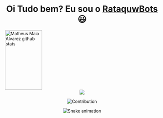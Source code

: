 <div>
  <h1 align="center">Oi Tudo bem? Eu sou o <a href=""<>RataquwBots</i></a> 😃️</h1>


</div>
  <img width="49%" height="195px" src="https://github-readme-stats.vercel.app/api?username=RataquwBots&show_icons=true&count_private=true&hide_border=true&title_color=00bfbf&icon_color=00bfbf&text_color=c9d1d9&bg_color=0d1117" alt="Matheus Maia Alvarez github stats" /> 
<br></div>

<div align="center">
  <a href="" target="_blank"><img src="https://img.shields.io/badge/YouTube-00bfbf?style=for-the-badge&logo=youtube&logoColor=white" target="_blank"></a>
<div>

![Contribution](https://activity-graph.herokuapp.com/graph?username=RataquwBots&theme=gotham&hide_border=true&area=true)
<div align="center">
  
<div align="center">
  
  ![Snake animation](https://github.com/danielbped/danielbped/blob/output/github-contribution-grid-snake.svg)
  
</div>

